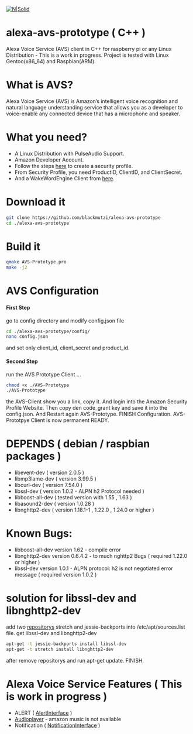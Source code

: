 [![N|Solid](https://github.com/alexa/alexa-avs-sample-app/wiki/assets/alexa-logo-3.png)](https://developer.amazon.com/de/alexa-voice-service)
# alexa-avs-prototype ( C++ )
Alexa Voice Service (AVS) client in C++ for raspberry pi or any Linux Distribution -  This is a work in progress.
Project is tested with Linux Gentoo(x86_64) and Raspbian(ARM).
# What is AVS?
Alexa Voice Service (AVS) is Amazon’s intelligent voice recognition and natural language understanding service that allows you as a developer to voice-enable any connected device that has a microphone and speaker.
# What you need?
* A Linux Distribution with PulseAudio Support.
* Amazon Developer Account.
* Follow the steps [here](https://github.com/alexa/alexa-avs-sample-app/wiki/Raspberry-Pi) to create a security profile.
* From Security Profile, you need ProductID, ClientID, and ClientSecret.
* And a WakeWordEngine Client from [here]( https://github.com/alexa/alexa-avs-sample-app/tree/master/samples/wakeWordAgent ).

# Download it
```sh
git clone https://github.com/blackmutzi/alexa-avs-prototype
cd ./alexa-avs-prototype
```
# Build it
```sh
qmake AVS-Prototype.pro
make -j2
```
# AVS Configuration
#### First Step
go to config directory and modify config.json file 
```sh
cd ./alexa-avs-prototype/config/
nano config.json 
```
and set only client_id, client_secret and product_id.
#### Second Step
run the AVS Prototype Client ...
```sh
chmod +x ./AVS-Prototype
./AVS-Prototype
```
the AVS-Client show you a link, copy it.
And login into the Amazon Security Profile Website. Then copy den code_grant key and save it into the config.json.
And Restart again AVS-Prototype. FINISH Configuration. AVS-Prototpye Client is now permanent READY.
# DEPENDS ( debian / raspbian packages )
* libevent-dev ( version 2.0.5 )
* libmp3lame-dev ( version 3.99.5 )
* libcurl-dev ( version 7.54.0 )
* libssl-dev ( version 1.0.2 - ALPN h2 Protocol needed )
* libboost-all-dev ( tested version with 1.55 , 1.63 )
* libasound2-dev ( version 1.0.28 )
* libnghttp2-dev ( version 1.18.1-1 , 1.22.0 , 1.24.0 or higher )   
# Known Bugs:
* libboost-all-dev version 1.62 - compile error 
* libnghttp2-dev version 0.6.4.2 - to much nghttp2 Bugs ( required 1.22.0 or higher ) 
* libssl-dev version 1.0.1 - ALPN protocol: h2 is not negotiated error message ( required version 1.0.2 )
# solution for libssl-dev and libnghttp2-dev
add two [repositorys](https://github.com/superjamie/lazyweb/wiki/Raspberry-Pi-Debian-Backports) stretch and jessie-backports into /etc/apt/sources.list file.
get libssl-dev and libnghttp2-dev
```sh
apt-get -t jessie-backports install libssl-dev
apt-get -t stretch install libnghttp2-dev
```
after remove repositorys and run apt-get update. FINISH.   
# Alexa Voice Service Features ( This is work in progress )
* ALERT ( [AlertInterface](https://developer.amazon.com/public/solutions/alexa/alexa-voice-service/reference/alerts) )
* [Audioplayer](https://developer.amazon.com/public/solutions/alexa/alexa-voice-service/reference/audioplayer) - amazon music is not available
* Notification ( [NotificationInterface](https://developer.amazon.com/public/solutions/alexa/alexa-voice-service/reference/notifications) ) 
